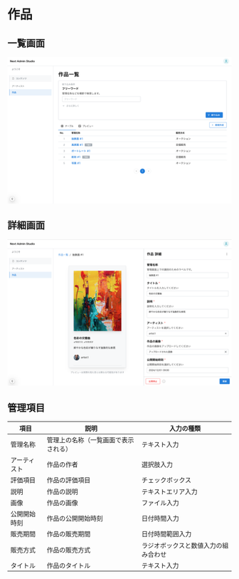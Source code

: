 # 作品

## 一覧画面

![作品管理の一覧画面のスクリーンショット](docs/screenshots/artwork-list.png)

## 詳細画面

![作品管理の詳細画面のスクリーンショット](docs/screenshots/artwork-detail.png)

## 管理項目

| 項目 | 説明 | 入力の種類 |
| ---- | ---- | ---- |
| 管理名称 | 管理上の名称（一覧画面で表示される） | テキスト入力 |
| アーティスト | 作品の作者 | 選択肢入力 |
| 評価項目 | 作品の評価項目 | チェックボックス |
| 説明 | 作品の説明 | テキストエリア入力 |
| 画像 | 作品の画像 | ファイル入力 |
| 公開開始時刻 | 作品の公開開始時刻 | 日付時間入力 |
| 販売期間 | 作品の販売期間 | 日付時間範囲入力 |
| 販売方式 | 作品の販売方式 | ラジオボックスと数値入力の組み合わせ |
| タイトル | 作品のタイトル | テキスト入力 |

